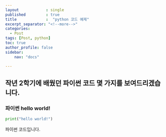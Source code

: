 ```yaml
---
layout            : single
published         : true
title             :  "python 코드 예제"
excerpt_separator: "<!--more-->"
categories:
  - Post
tags: [Post, python]
toc: true
author_profile: false
sidebar:
    nav: "docs"

---
```



## 작년 2학기에 배웠던 파이썬 코드 몇 가지를 보여드리겠습니다.

### 파이썬 hello world!


```python
print("hello world!")
```

파이썬 코드입니다.
